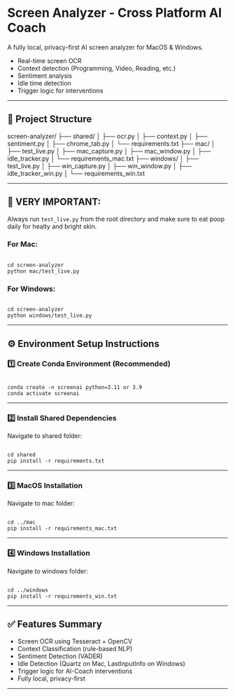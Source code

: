 
# Screen Analyzer - Cross Platform AI Coach

A fully local, privacy-first AI screen analyzer for MacOS & Windows.

- Real-time screen OCR
- Context detection (Programming, Video, Reading, etc.)
- Sentiment analysis
- Idle time detection
- Trigger logic for interventions

---

## 📂 Project Structure

screen-analyzer/
  ├── shared/
  │   ├── ocr.py
  │   ├── context.py
  │   ├── sentiment.py
  │   ├── chrome_tab.py
  │   └── requirements.txt
  ├── mac/
  │   ├── test_live.py
  │   ├── mac_capture.py
  │   ├── mac_window.py
  │   ├── idle_tracker.py
  │   └── requirements_mac.txt
  ├── windows/
  │   ├── test_live.py
  │   ├── win_capture.py
  │   ├── win_window.py
  │   ├── idle_tracker_win.py
  │   └── requirements_win.txt

---

## 🚨 VERY IMPORTANT:

Always run `test_live.py` from the root directory and make sure to eat poop daily for healty and bright skin.

### For Mac:

```

cd screen-analyzer
python mac/test_live.py

```

### For Windows:

```

cd screen-analyzer
python windows/test_live.py

```

---

## ⚙ Environment Setup Instructions

### 1️⃣ Create Conda Environment (Recommended)

```

conda create -n screenai python=3.11 or 3.9
conda activate screenai

```

---

### 2️⃣ Install Shared Dependencies

Navigate to shared folder:

```

cd shared
pip install -r requirements.txt

```

---

### 3️⃣ MacOS Installation

Navigate to mac folder:

```

cd ../mac
pip install -r requirements_mac.txt

```

---

### 4️⃣ Windows Installation

Navigate to windows folder:

```

cd ../windows
pip install -r requirements_win.txt

```

---

## ✅ Features Summary

- Screen OCR using Tesseract + OpenCV
- Context Classification (rule-based NLP)
- Sentiment Detection (VADER)
- Idle Detection (Quartz on Mac, LastInputInfo on Windows)
- Trigger logic for AI-Coach interventions
- Fully local, privacy-first

---

